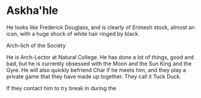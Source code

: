 # Askha'hle

He looks like Frederick Douglass, and is clearly of Erimesh stock, almost an icon, with a huge shock of white hair ringed by black.

Arch-lich of the Society

He is Arch-Lector at Natural College. He has done a lot of things, good and bad, but he is currently obsessed with the Moon and the Sun King and the Gyre. He will also quickly befriend Char if he meets him, and they play a private game that they have made up together. They call it Tuck Duck.

If they contact him to try break in during the 